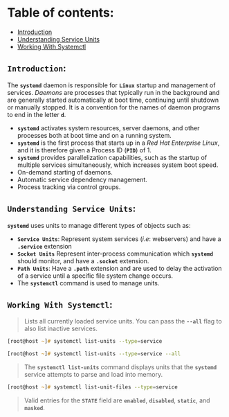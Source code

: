 # **Table of contents**:
  - [Introduction](#introduction)
  - [Understanding Service Units](#understanding-service-units)
  - [Working With Systemctl](#working-with-systemctl)
 

## **`Introduction`**:

The **`systemd`** daemon is responsible for **`Linux`** startup and management of services. *Daemons* are processes that typically run in the background and are generally started automatically at boot time, continuing until shutdown or manually stopped. It is a convention for the names of daemon programs to end in the letter **`d`**.
  - **`systemd`** activates system resources, server daemons, and other processes both at boot time and on a running system.
  - **`systemd`** is the first process that starts up in a *Red Hat Enterprise Linux*, and it is therefore given a Process ID (**`PID`**) of 1. 
  - **`systemd`** provides parallelization capabilities, such as the startup of multiple services simultaneously, which increases system boot speed.
  - On-demand starting of daemons.
  - Automatic service dependency management.
  - Process tracking via control groups.

## **`Understanding Service Units`**:

**`systemd`** uses units to manage different types of objects such as:
- **`Service Units`**: Represent system services (*i.e*: webservers) and have a **`.service`** extension  
- **`Socket Units`** Represent inter-process communication which **`systemd`** should monitor, and have a **`.socket`** extension. 
- **`Path Units`**: Have a **`.path`** extension and are used to delay the activation of a service until a specific file system change occurs. 
- The **`systemctl`** command is used to manage units. 

## **`Working With Systemctl`**:

>  Lists all currently loaded service units. You can pass the **`--all`** flag to also list inactive services.
```zsh
[root@host ~]# systemctl list-units --type=service
```

```zsh
[root@host ~]# systemctl list-units --type=service --all
```
> The **`systemctl list-units`** command displays units that the **`systemd`** service attempts to parse and load into memory.

```zsh
[root@host ~]# systemctl list-unit-files --type=service
```
> Valid entries for the **`STATE`** field are **`enabled`**, **`disabled`**, **`static`**, and **`masked`**.
















